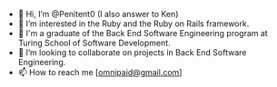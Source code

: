 - 👋 Hi, I’m @Penitent0 (I also answer to Ken)
- 👀 I’m interested in the Ruby and the Ruby on Rails framework. 
- 🌱 I'm a graduate of the Back End Software Engineering program at Turing School of Software Development.
- 💞️ I’m looking to collaborate on projects in Back End Software Engineering.
- 📫 How to reach me [omnipaid@gmail.com]

<!---
Penitent0/Penitent0 is a ✨ special ✨ repository because its `README.md` (this file) appears on your GitHub profile.
You can click the Preview link to take a look at your changes.
--->
